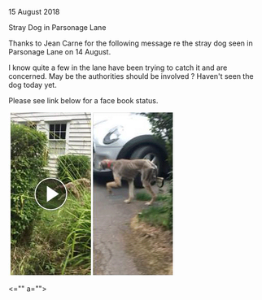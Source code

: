 15 August 2018

Stray Dog in Parsonage Lane

Thanks to Jean Carne for the following message re the stray dog seen in Parsonage Lane on 14 August.

I know quite a few in the lane have been trying to catch it and are concerned. May be the authorities should be involved ? Haven't seen the dog today yet.

Please see link below for a face book status.

[](https://m.facebook.com/story.php?story_fbid=10156589076033147&id=573903146)

![Image](images/nm0548_1.gif)

<="" a="">
